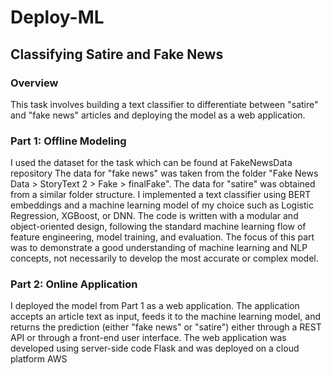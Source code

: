 # Deploy-ML
## Classifying Satire and Fake News

### Overview
This task involves building a text classifier to differentiate between "satire" and "fake news" articles and deploying the model as a web application.

### Part 1: Offline Modeling
I used the dataset for the task which can be found at FakeNewsData repository
The data for "fake news" was taken from the folder "Fake News Data > StoryText 2 > Fake > finalFake". The data for "satire" was obtained from a similar folder structure.
I implemented a text classifier using BERT embeddings and a machine learning model of my choice such as Logistic Regression, XGBoost, or DNN.
The code is written with a modular and object-oriented design, following the standard machine learning flow of feature engineering, model training, and evaluation.
The focus of this part was to demonstrate a good understanding of machine learning and NLP concepts, not necessarily to develop the most accurate or complex model.

### Part 2: Online Application
I deployed the model from Part 1 as a web application.
The application accepts an article text as input, feeds it to the machine learning model, and returns the prediction (either "fake news" or "satire") either through a REST API or through a front-end user interface.
The web application was developed using server-side code Flask and was deployed on a cloud platform AWS
